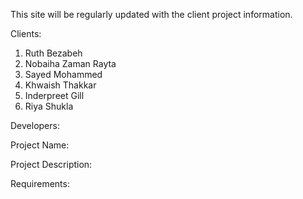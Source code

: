 This site will be regularly updated with the client project information.

Clients:
1. Ruth Bezabeh
2. Nobaiha Zaman Rayta
3. Sayed Mohammed
4. Khwaish Thakkar
5. Inderpreet Gill
6. Riya Shukla

Developers: 

Project Name:

Project Description:

Requirements:

